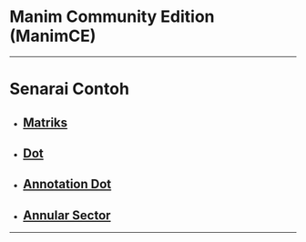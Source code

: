 # Manim Community Edition (ManimCE)

___

# Senarai Contoh
- ## [Matriks](matrix.md)
- ## [Dot](Dot.md)
- ## [Annotation Dot](AnnotationDot.md)
- ## [Annular Sector](AnnularSector.md)

___
